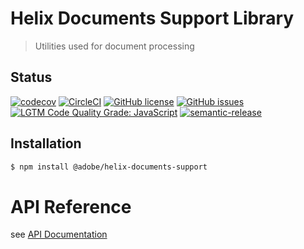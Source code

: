 # Helix Documents Support Library

> Utilities used for document processing

## Status
[![codecov](https://img.shields.io/codecov/c/github/adobe/helix-documents-support.svg)](https://codecov.io/gh/adobe/helix-documents-support)
[![CircleCI](https://circleci.com/gh/adobe/helix-documents-support.svg?style=svg&circle-token=452ec080e924368ed969ec5fae31cc0a8d5c33ab)](https://circleci.com/gh/adobe/helix-documents-support)
[![GitHub license](https://img.shields.io/github/license/adobe/helix-documents-support.svg)](https://github.com/adobe/helix-documents-support/blob/main/LICENSE.txt)
[![GitHub issues](https://img.shields.io/github/issues/adobe/helix-documents-support.svg)](https://github.com/adobe/helix-documents-support/issues)
[![LGTM Code Quality Grade: JavaScript](https://img.shields.io/lgtm/grade/javascript/g/adobe/helix-documents-support.svg?logo=lgtm&logoWidth=18)](https://lgtm.com/projects/g/adobe/helix-documents-support)
[![semantic-release](https://img.shields.io/badge/%20%20%F0%9F%93%A6%F0%9F%9A%80-semantic--release-e10079.svg)](https://github.com/semantic-release/semantic-release)

## Installation

```bash
$ npm install @adobe/helix-documents-support
```

# API Reference

see [API Documentation](./docs/README.md)
